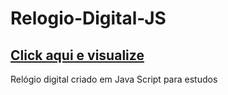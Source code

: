 # Relogio-Digital-JS

## [Click aqui e visualize](https://relogio-digital-js-franklyn.netlify.app/)
Relógio digital criado em Java Script para estudos
